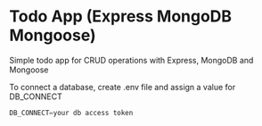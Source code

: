 # Todo App (Express MongoDB Mongoose)

Simple todo app for CRUD operations with Express, MongoDB and Mongoose


To connect a database, create .env file and assign a value for DB_CONNECT

```js
DB_CONNECT=your db access token
```